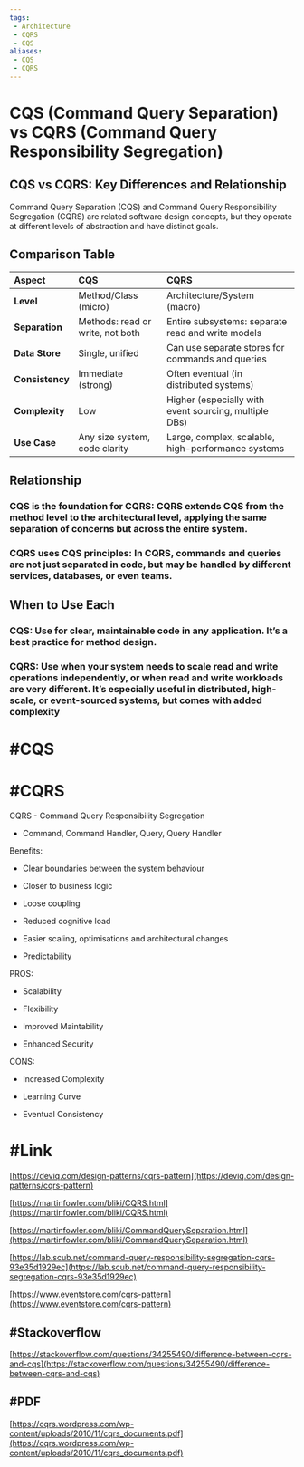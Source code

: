 ```yaml
---
tags:
 - Architecture
 - CQRS
 - CQS
aliases:
 - CQS
 - CQRS
---
```


# CQS (Command Query Separation) vs CQRS (Command Query Responsibility Segregation)

## CQS vs CQRS: Key Differences and Relationship

Command Query Separation (CQS) and Command Query Responsibility Segregation (CQRS) are related software design concepts, but they operate at different levels of abstraction and have distinct goals.

## Comparison Table

| Aspect | CQS | CQRS |
| :-- | :-- | :-- |
| **Level** | Method/Class (micro) | Architecture/System (macro) |
| **Separation** | Methods: read or write, not both | Entire subsystems: separate read and write models |
| **Data Store** | Single, unified | Can use separate stores for commands and queries |
| **Consistency** | Immediate (strong) | Often eventual (in distributed systems) |
| **Complexity** | Low | Higher (especially with event sourcing, multiple DBs) |
| **Use Case** | Any size system, code clarity | Large, complex, scalable, high-performance systems |

## Relationship

### CQS is the foundation for CQRS: CQRS extends CQS from the method level to the architectural level, applying the same separation of concerns but across the entire system.

### CQRS uses CQS principles: In CQRS, commands and queries are not just separated in code, but may be handled by different services, databases, or even teams.

## When to Use Each

### CQS: Use for clear, maintainable code in any application. It’s a best practice for method design.

### CQRS: Use when your system needs to scale read and write operations independently, or when read and write workloads are very different. It’s especially useful in distributed, high-scale, or event-sourced systems, but comes with added complexity

# #CQS

# #CQRS 

CQRS - Command Query Responsibility Segregation

- Command, Command Handler, Query, Query Handler




Benefits:

 - Clear boundaries between the system behaviour

 - Closer to business logic

 - Loose coupling

 - Reduced cognitive load

 - Easier scaling, optimisations and architectural changes

 - Predictability

PROS:

 - Scalability

 - Flexibility

 - Improved Maintability

 - Enhanced Security

CONS:

 - Increased Complexity

 - Learning Curve

 - Eventual Consistency






# #Link 




[https://deviq.com/design-patterns/cqrs-pattern](https://deviq.com/design-patterns/cqrs-pattern)




[https://martinfowler.com/bliki/CQRS.html](https://martinfowler.com/bliki/CQRS.html)




[https://martinfowler.com/bliki/CommandQuerySeparation.html](https://martinfowler.com/bliki/CommandQuerySeparation.html)






[https://lab.scub.net/command-query-responsibility-segregation-cqrs-93e35d1929ec](https://lab.scub.net/command-query-responsibility-segregation-cqrs-93e35d1929ec)




[https://www.eventstore.com/cqrs-pattern](https://www.eventstore.com/cqrs-pattern)






## #Stackoverflow




[https://stackoverflow.com/questions/34255490/difference-between-cqrs-and-cqs](https://stackoverflow.com/questions/34255490/difference-between-cqrs-and-cqs)






## #PDF




[https://cqrs.wordpress.com/wp-content/uploads/2010/11/cqrs_documents.pdf](https://cqrs.wordpress.com/wp-content/uploads/2010/11/cqrs_documents.pdf)

